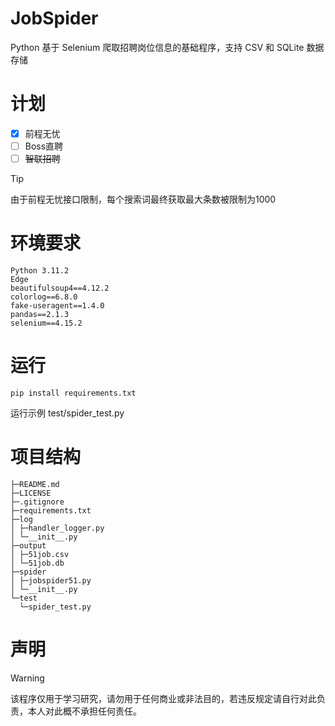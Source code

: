 # JobSpider

Python 基于 Selenium 爬取招聘岗位信息的基础程序，支持 CSV 和 SQLite 数据存储

# 计划
- [x] 前程无忧
- [ ] Boss直聘
- [ ] ~~智联招聘~~

> [!TIP]
> 由于前程无忧接口限制，每个搜索词最终获取最大条数被限制为1000

# 环境要求

```
Python 3.11.2
Edge
beautifulsoup4==4.12.2
colorlog==6.8.0
fake-useragent==1.4.0
pandas==2.1.3
selenium==4.15.2
```

# 运行

```
pip install requirements.txt
```

运行示例 test/spider_test.py

# 项目结构

```
├─README.md 
├─LICENSE 
├─.gitignore 
├─requirements.txt 
├─log 
│ ├─handler_logger.py 
│ └─__init__.py 
├─output 
│ ├─51job.csv 
│ └─51job.db 
├─spider 
│ ├─jobspider51.py 
│ └─__init__.py 
└─test 
  └─spider_test.py 
```

# 声明
> [!WARNING]
> 该程序仅用于学习研究，请勿用于任何商业或非法目的，若违反规定请自行对此负责，本人对此概不承担任何责任。
